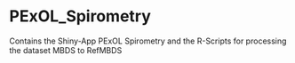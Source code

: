 # PExOL_Spirometry
Contains the Shiny-App PExOL Spirometry and the R-Scripts for processing the dataset MBDS to RefMBDS
